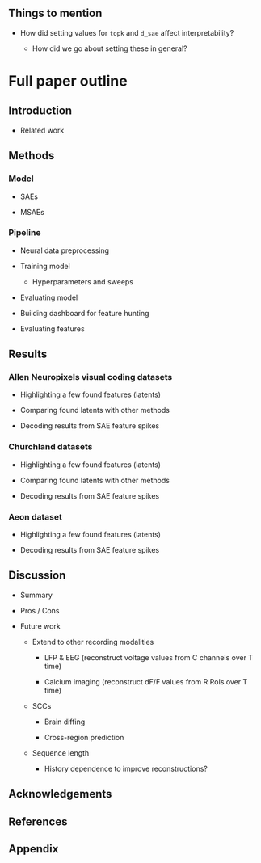 ## Things to mention

- How did setting values for `topk` and `d_sae` affect interpretability?

    - How did we go about setting these in general?


# Full paper outline

## Introduction

- Related work

## Methods

### Model

- SAEs

- MSAEs

### Pipeline

- Neural data preprocessing

- Training model

  - Hyperparameters and sweeps

- Evaluating model

- Building dashboard for feature hunting

- Evaluating features

## Results

### Allen Neuropixels visual coding datasets

- Highlighting a few found features (latents)

- Comparing found latents with other methods

- Decoding results from SAE feature spikes

### Churchland datasets

- Highlighting a few found features (latents)

- Comparing found latents with other methods

- Decoding results from SAE feature spikes

### Aeon dataset

- Highlighting a few found features (latents)

- Decoding results from SAE feature spikes

## Discussion

- Summary

- Pros / Cons

- Future work

    - Extend to other recording modalities

        - LFP & EEG (reconstruct voltage values from C channels over T time) 
        
        - Calcium imaging (reconstruct dF/F values from R RoIs over T time)

    - SCCs

        - Brain diffing

        - Cross-region prediction

    - Sequence length

        - History dependence to improve reconstructions?

## Acknowledgements

## References

## Appendix